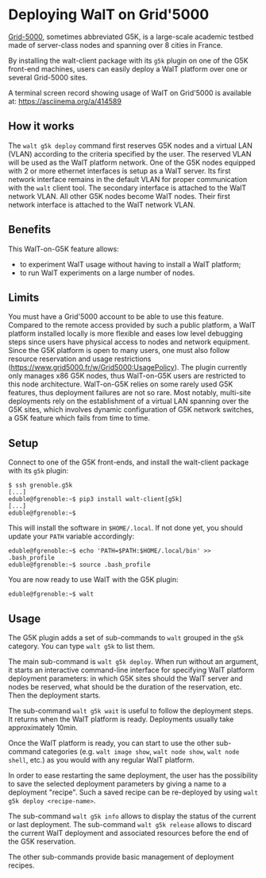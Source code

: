 # Deploying WalT on Grid'5000

[Grid-5000](https://www.grid5000.fr), sometimes abbreviated G5K, is a large-scale academic
testbed made of server-class nodes and spanning over 8 cities in France.

By installing the walt-client package with its `g5k` plugin on one of the G5K front-end
machines, users can easily deploy a WalT platform over one or several Grid-5000 sites.

A terminal screen record showing usage of WalT on Grid'5000 is available at:
https://asciinema.org/a/414589


## How it works

The `walt g5k deploy` command first reserves G5K nodes and a virtual LAN (VLAN) according to
the criteria specified by the user.
The reserved VLAN will be used as the WalT platform network.
One of the G5K nodes equipped with 2 or more ethernet interfaces is setup as a WalT server.
Its first network interface remains in the default VLAN for proper communication with the
`walt` client tool. The secondary interface is attached to the WalT network VLAN.
All other G5K nodes become WalT nodes. Their first network interface is attached to the
WalT network VLAN.


## Benefits

This WalT-on-G5K feature allows:
- to experiment WalT usage without having to install a WalT platform;
- to run WalT experiments on a large number of nodes.


## Limits

You must have a Grid'5000 account to be able to use this feature.
Compared to the remote access provided by such a public platform, a WalT platform
installed locally is more flexible and eases low level debugging steps since users
have physical access to nodes and network equipment.
Since the G5K platform is open to many users, one must also follow resource reservation
and usage restrictions (https://www.grid5000.fr/w/Grid5000:UsagePolicy).
The plugin currently only manages x86 G5K nodes, thus WalT-on-G5K users are restricted
to this node architecture.
WalT-on-G5K relies on some rarely used G5K features, thus deployment failures are not
so rare. Most notably, multi-site deployments rely on the establishment of a virtual LAN
spanning over the G5K sites, which involves dynamic configuration of G5K network switches,
a G5K feature which fails from time to time.


## Setup

Connect to one of the G5K front-ends, and install the walt-client package with its
`g5k` plugin:

```
$ ssh grenoble.g5k
[...]
eduble@fgrenoble:~$ pip3 install walt-client[g5k]
[...]
eduble@fgrenoble:~$
```

This will install the software in `$HOME/.local`.
If not done yet, you should update your `PATH` variable accordingly:

```
eduble@fgrenoble:~$ echo 'PATH=$PATH:$HOME/.local/bin' >> .bash_profile
eduble@fgrenoble:~$ source .bash_profile
```

You are now ready to use WalT with the G5K plugin:

```
eduble@fgrenoble:~$ walt
```

## Usage

The G5K plugin adds a set of sub-commands to `walt` grouped in the `g5k` category.
You can type `walt g5k` to list them.

The main sub-command is `walt g5k deploy`. When run without an argument, it starts
an interactive command-line interface for specifying WalT platform deployment
parameters: in which G5K sites should the WalT server and nodes be reserved, what
should be the duration of the reservation, etc. Then the deployment starts.

The sub-command `walt g5k wait` is useful to follow the deployment steps. It returns
when the WalT platform is ready. Deployments usually take approximately 10min.

Once the WalT platform is ready, you can start to use the other sub-command categories
(e.g. `walt image show`, `walt node show`, `walt node shell`, etc.) as you would with
any regular WalT platform.

In order to ease restarting the same deployment, the user has the possibility to save
the selected deployment parameters by giving a name to a deployment "recipe".
Such a saved recipe can be re-deployed by using `walt g5k deploy <recipe-name>`.

The sub-command `walt g5k info` allows to display the status of the current or last
deployment.
The sub-command `walt g5k release` allows to discard the current WalT deployment
and associated resources before the end of the G5K reservation.

The other sub-commands provide basic management of deployment recipes.
